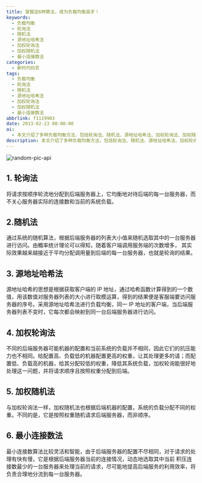 ```yaml
---
title: 掌握这6种算法，成为负载均衡高手！
keywords:
  - 负载均衡
  - 轮询法
  - 随机法
  - 源地址哈希法
  - 加权轮询法
  - 加权随机法
  - 最小连接数法
categories:
  - 新时代码农
tags:
  - 负载均衡
  - 轮询法
  - 随机法
  - 源地址哈希法
  - 加权轮询法
  - 加权随机法
  - 最小连接数法
abbrlink: f1119903
date: 2013-02-23 00:00:00
ai:
  - 本文介绍了多种负载均衡方法，包括轮询法、随机法、源地址哈希法、加权轮询法、加权随机法和最小连接数法。每种方法都有其特点和适用场景，能够根据不同需求和后端服务器的实际情况进行选择和应用。
description: 本文介绍了多种负载均衡方法，包括轮询法、随机法、源地址哈希法、加权轮询法、加权随机法和最小连接数法。每种方法都有其特点和适用场景，能够根据不同需求和后端服务器的实际情况进行选择和应用。
---
```


<!-- markdownlint-disable-next-line MD033 -->
<meta name="referrer" content="no-referrer"/>

![random-pic-api](https://api.dong4j.ink:1024/cover?spm={{spm}})

## 1. 轮询法

将请求按顺序轮流地分配到后端服务器上，它均衡地对待后端的每一台服务器，而不关心服务器实际的连接数和当前的系统负载。

## 2.随机法

通过系统的随机算法，根据后端服务器的列表大小值来随机选取其中的一台服务器进行访问。由概率统计理论可以得知，随着客户端调用服务端的次数增多，
其实际效果越来越接近于平均分配调用量到后端的每一台服务器，也就是轮询的结果。

## 3. 源地址哈希法

源地址哈希的思想是根据获取客户端的 IP 地址，通过哈希函数计算得到的一个数值，用该数值对服务器列表的大小进行取模运算，得到的结果便是客服端要访问服务器的序号。采用源地址哈希法进行负载均衡，同一 IP 地址的客户端，当后端服务器列表不变时，它每次都会映射到同一台后端服务器进行访问。

## 4. 加权轮询法

不同的后端服务器可能机器的配置和当前系统的负载并不相同，因此它们的抗压能力也不相同。给配置高、负载低的机器配置更高的权重，让其处理更多的请；而配置低、负载高的机器，给其分配较低的权重，降低其系统负载，加权轮询能很好地处理这一问题，并将请求顺序且按照权重分配到后端。

## 5. 加权随机法

与加权轮询法一样，加权随机法也根据后端机器的配置，系统的负载分配不同的权重。不同的是，它是按照权重随机请求后端服务器，而非顺序。

## 6. 最小连接数法

最小连接数算法比较灵活和智能，由于后端服务器的配置不尽相同，对于请求的处理有快有慢，它是根据后端服务器当前的连接情况，动态地选取其中当前
积压连接数最少的一台服务器来处理当前的请求，尽可能地提高后端服务的利用效率，将负责合理地分流到每一台服务器。

